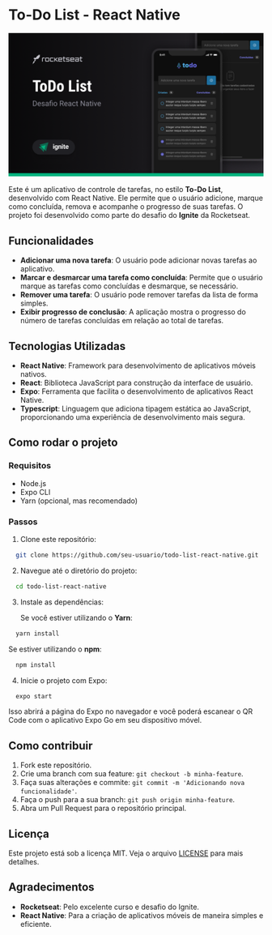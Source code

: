 # To-Do List - React Native

![Cover](./Cover.png)

Este é um aplicativo de controle de tarefas, no estilo **To-Do List**, desenvolvido com React Native. Ele permite que o usuário adicione, marque como concluída, remova e acompanhe o progresso de suas tarefas. O projeto foi desenvolvido como parte do desafio do **Ignite** da Rocketseat.

## Funcionalidades

- **Adicionar uma nova tarefa**: O usuário pode adicionar novas tarefas ao aplicativo.
- **Marcar e desmarcar uma tarefa como concluída**: Permite que o usuário marque as tarefas como concluídas e desmarque, se necessário.
- **Remover uma tarefa**: O usuário pode remover tarefas da lista de forma simples.
- **Exibir progresso de conclusão**: A aplicação mostra o progresso do número de tarefas concluídas em relação ao total de tarefas.

## Tecnologias Utilizadas

- **React Native**: Framework para desenvolvimento de aplicativos móveis nativos.
- **React**: Biblioteca JavaScript para construção da interface de usuário.
- **Expo**: Ferramenta que facilita o desenvolvimento de aplicativos React Native.
- **Typescript**: Linguagem que adiciona tipagem estática ao JavaScript, proporcionando uma experiência de desenvolvimento mais segura.

## Como rodar o projeto

### Requisitos

- Node.js
- Expo CLI
- Yarn (opcional, mas recomendado)

### Passos

1. Clone este repositório:
 ```bash
   git clone https://github.com/seu-usuario/todo-list-react-native.git
```
2. Navegue até o diretório do projeto:

 ```bash
   cd todo-list-react-native
```
3. Instale as dependências:

   Se você estiver utilizando o **Yarn**:
 ```bash
   yarn install
```
   Se estiver utilizando o **npm**:
 ```bash
   npm install
```

4. Inicie o projeto com Expo:
 ```bash
   expo start
```
   Isso abrirá a página do Expo no navegador e você poderá escanear o QR Code com o aplicativo Expo Go em seu dispositivo móvel.

## Como contribuir

1. Fork este repositório.
2. Crie uma branch com sua feature: `git checkout -b minha-feature`.
3. Faça suas alterações e commite: `git commit -m 'Adicionando nova funcionalidade'`.
4. Faça o push para a sua branch: `git push origin minha-feature`.
5. Abra um Pull Request para o repositório principal.

## Licença

Este projeto está sob a licença MIT. Veja o arquivo [LICENSE](LICENSE) para mais detalhes.

## Agradecimentos

- **Rocketseat**: Pelo excelente curso e desafio do Ignite.
- **React Native**: Para a criação de aplicativos móveis de maneira simples e eficiente.
